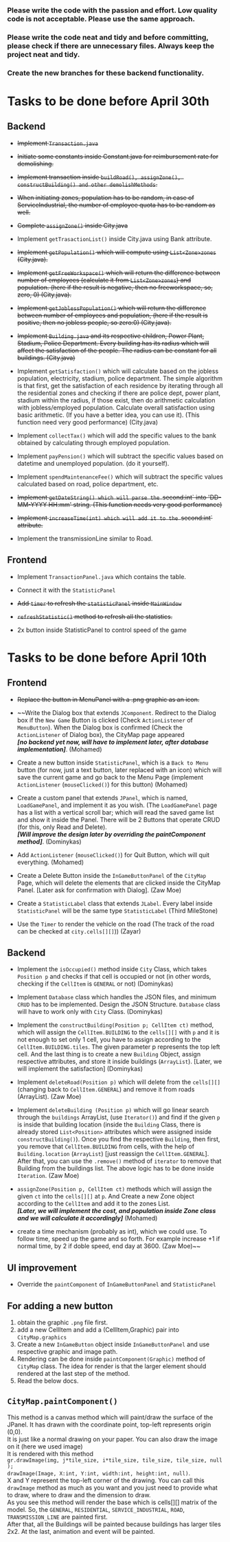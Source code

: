 ### Please write the code with the passion and effort. Low quality code is not acceptable. Please use the same approach.
### Please write the code neat and tidy and before committing, please check if there are unnecessary files. Always keep the project neat and tidy.
### Create the new branches for these backend functionality.
# Tasks to be done before April 30th
## Backend
- ~~Implement `Transaction.java`~~

- ~~Initiate some constants inside Constant.java for reimbursement rate for demolishing.~~

- ~~Implement transaction inside `buildRoad(), assignZone(), constructBuilding() and other demolishMethods`.~~

- ~~When initiating zones, population has to be random, in case of ServiceIndustrial, the number of employee quota has to be random as well.~~

- ~~Complete `assignZone()` inside City.java~~

- Implement `getTrasactionList()` inside City.java using Bank attribute.

- ~~Implement `getPopulation()` which will compute using `List<Zone>zones` (City.java).~~

- ~~Implement `getFreeWorkspace()` which will return the difference between number of employees (calculate it from `List<Zone>zones`) and population. (here if the result is negative, then no freeworkspace, so, zero, 0) (City.java).~~

- ~~Implement `getJoblessPopulation()` which will return the difference between number of employees and population, (here if the result is positive, then no jobless people, so zero:0) (City.java).~~

- ~~Implement `Building.java` and its respective children, Power Plant, Stadium, Police Department. Every building has its radius which will affect the satisfaction of the people. The radius can be constant for all buildings. (City.java)~~

- Implement `getSatisfaction()` which will calculate based on the jobless population, electricity, stadium, police department. The simple algorithm is that first, get the satisfaction of each residence by iterating through all the residential zones and checking if there are police dept, power plant, stadium within the radius, if those exist, then do arithmetic calculation with jobless/employed population. Calculate overall satisfaction using basic arithmetic. (If you have a better idea, you can use it). (This function need very good performance) (City.java)

- Implement `collectTax()` which will add the specific values to the bank obtained by calculating through employed population.

- Implement `payPension()` which will subtract the specific values based on datetime and unemployed population. (do it yourself).

- Implement `spendMaintenanceFee()` which will subtract the specific values calculated based on road, police department, etc.

- ~~Implement `getDateString() which will parse the `second:int` into 'DD-MM-YYYY HH:mm' string. (This function needs very good performance)~~

- ~~Implement `increaseTime(int) which will add it to the `second:int` attribute.~~

- Implement the transmissionLine similar to Road.

## Frontend
- Implement `TransactionPanel.java` which contains the table.

- Connect it with the `StatisticPanel`

- ~~Add `timer` to refresh the `statisticPanel` inside `MainWindow`~~

- ~~`refreshStatistic()` method to refresh all the statistics.~~

- 2x button inside StatisticPanel to control speed of the game

# Tasks to be done before April 10th

## Frontend
- ~~Replace the button in MenuPanel with a .png graphic as an icon.~~

- ~~Write the Dialog box that extends `JComponent`. Redirect to the Dialog box if the `New Game` Button is clicked (Check `ActionListener` of `MenuButton`). When the Dialog box is confirmed (Check the `ActionListener` of Dialog box), the CityMap page appeared <br>**_[no backend yet now, will have to implement later, after database implementation]_**. (Mohamed)

- Create a new button inside `StatisticPanel`, which is a `Back to Menu` button (for now, just a text button, later replaced with an icon) which will save the current game and go back to the Menu Page (implement `ActionListener` (`mouseClicked()`) for this button) (Mohamed)

- Create a custom panel that extends `JPanel`, which is named, `LoadGamePanel`, and implement it as you wish. (The `LoadGamePanel` page has a list with a vertical scroll bar; which will read the saved game list and show it inside the Panel. There will be 2 Buttons that operate CRUD (for this, only Read and Delete). <br> _**[Will improve the design later by overriding the paintComponent method]**_. (Dominykas)

- Add `ActionListener` (`mouseClicked()`) for Quit Button, which will quit everything. (Mohamed)

- Create a Delete Button inside the `InGameButtonPanel` of the `CityMap` Page, which will delete the elements that are clicked inside the CityMap Panel. [Later ask for confirmation with Dialog]. (Zaw Moe)

- Create a `StatisticLabel` class that extends `JLabel`. Every label inside `StatisticPanel` will be the same type `StatisticLabel` (Third MileStone)

- Use the `Timer` to render the vehicle on the road (The track of the road can be checked at `city.cells[][]`)) (Zayar)

## Backend

- Implement the `isOccupied()` method inside `City` Class, which takes `Position p` and checks if that cell is occupied or not (in other words, checking if the `CellItem` is `GENERAL` or not) (Dominykas)

- Implement `Database` class which handles the JSON files, and minimum `CRUD` has to be implemented. Design the JSON Structure. `Database` class will have to work only with `City` Class. (Dominykas)

- Implement the `constructBuilding(Position p; CellItem ct)` method, which will assign the `CellItem.BUILDING` to the `cells[][]` with `p` and it is not enough to set only 1 cell, you have to assign according to the `CellItem.BUILDING.tiles`. The given parameter p represents the top left cell. And the last thing is to create a new `Building` Object, assign respective attributes, and store it inside buildings (`ArrayList`). [Later, we will implement the satisfaction] (Dominykas)

- Implement `deleteRoad(Position p)` which will delete from the `cells[][]` (changing back to `CellItem.GENERAL`) and remove it from roads (ArrayList). (Zaw Moe)

- Implement `deleteBuilding (Position p)` which will go linear search through the `buildings` ArrayList, (use `Iterator()`) and find if the given `p` is inside that building location (inside the `Building` Class, there is already stored `List<Position>`  attributes which were assigned inside `constructBuilding()`). Once you find the respective `Building`, then first, you remove that `CellItem.BUILDING` from cells, with the help of `Building.location` (`ArrayList`) [just reassign the `CellItem.GENERAL`]. After that, you can use the `.remove()` method of `iterator` to remove that Building from the buildings list. The above logic has to be done inside `Iteration`. (Zaw Moe)

- `assignZone(Position p, CellItem ct)` methods which will assign the given `ct` into the `cells[][]` at `p`. And Create a new Zone object according to the `CellItem` and add it to the zones List. <br> **_[Later, we will implement the cost, and population inside Zone class and we will calculate it accordingly]_** (Mohamed)
 - create a time mechanism (probably as int), which we could use. To follow time, speed up the game and so forth. For example increase +1 if normal time, by 2 if doble speed, end day at 3600. (Zaw Moe)~~

## UI improvement

- Override the `paintComponent` of `InGameButtonPanel` and `StatisticPanel`

## For adding a new button
1. obtain the graphic `.png` file first.
2. add a new CellItem and add a (CellItem,Graphic) pair into `CityMap.graphics`
3. Create a new `InGameButton` object inside `InGameButtonPanel` and use respective graphic and image path.
4. Rendering can be done inside `paintComponent(Graphic)` method of `CityMap` class. The idea for render is that the larger element should rendered at the last step of the method.
5. Read the below docs.

## `CityMap.paintComponent()`

This method is a canvas method which will paint/draw the surface of the JPanel.
It has drawn with the coordinate point, top-left represents origin (0,0). <br>
It is just like a normal drawing on your paper. You can also draw the image on it (here we used image) <br>
It is rendered with this method <br> `gr.drawImage(img, j*tile_size, i*tile_size, tile_size, tile_size, null );` <br>
`drawImage(Image, X:int, Y:int, width:int, height:int, null)`. <br>
X and Y represent the top-left corner of the drawing. You can call this `drawImage` method as much as you want and you just need to provide what to draw, where to draw and the dimension to draw. <br>
As you see this method will render the base which is cells[][] matrix of the model. 
So, the `GENERAL`, `RESIDENTIAL`, `SERVICE_INDUSTRIAL`, `ROAD`, `TRANSMISSION_LINE` are painted first. <br>
After that, all the Buildings will be painted because buildings has larger tiles 2x2.
At the last, animation and event will be painted.
